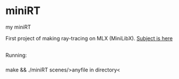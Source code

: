 # miniRT
my miniRT

First project of making ray-tracing on MLX (MiniLibX). 
<a href="https://cdn.intra.42.fr/pdf/pdf/47303/en.subject.pdf"> Subject is here</a></br>
##
Running:
###
make && ./miniRT scenes/>anyfile in directory<

